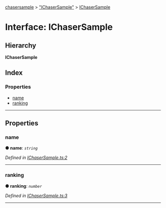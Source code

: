 [chasersample](../README.md) > ["IChaserSample"](../modules/_ichasersample_.md) > [IChaserSample](../interfaces/_ichasersample_.ichasersample.md)

# Interface: IChaserSample

## Hierarchy

**IChaserSample**

## Index

### Properties

* [name](_ichasersample_.ichasersample.md#name)
* [ranking](_ichasersample_.ichasersample.md#ranking)

---

## Properties

<a id="name"></a>

###  name

**● name**: *`string`*

*Defined in [IChaserSample.ts:2](https://github.com/mhf-ir/chasersample/blob/d43408a/src/IChaserSample.ts#L2)*

___
<a id="ranking"></a>

###  ranking

**● ranking**: *`number`*

*Defined in [IChaserSample.ts:3](https://github.com/mhf-ir/chasersample/blob/d43408a/src/IChaserSample.ts#L3)*

___

